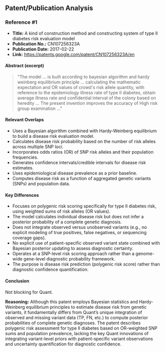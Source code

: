 ## Patent/Publication Analysis

### Reference #1

- **Title:** A kind of construction method and constructing system of type II diabetes risk evaluation model  
- **Publication No.:** CN107256323A  
- **Publication Date:** 2017-02-22  
- **Link:** https://patents.google.com/patent/CN107256323A/en

#### Abstract (excerpt)

> "The model ... is built according to bayesian algorithm and hardy weinberg equilibrium principle ... calculating the mathematic expectation and OR values of crowd's risk allele quantity, with reference to the epidemiology illness rate of type II diabetes, obtain average illness rate and confidential interval of the colony based on heredity ... The present invention improves the accuracy of High risk group examination ..."

#### Relevant Overlaps

- Uses a Bayesian algorithm combined with Hardy-Weinberg equilibrium to build a disease risk evaluation model.
- Calculates disease risk probability based on the number of risk alleles across multiple SNP loci.
- Incorporates odds ratios (OR) of SNP risk alleles and their population frequencies.
- Generates confidence intervals/credible intervals for disease risk estimates.
- Uses epidemiological disease prevalence as a prior baseline.
- Computes disease risk as a function of aggregated genetic variants (SNPs) and population data.

#### Key Differences

- Focuses on polygenic risk scoring specifically for type II diabetes risk, using weighted sums of risk alleles (OR values).
- The model calculates individual disease risk but does not infer a posterior probability of a complete genetic diagnosis.
- Does not integrate observed versus unobserved variants (e.g., no explicit modeling of true positives, false negatives, or sequencing coverage gaps).
- No explicit use of patient-specific observed variant state combined with Bayesian posterior updating to assess diagnostic certainty.
- Operates at a SNP-level risk scoring approach rather than a genome-wide gene-level diagnostic probability framework.
- The purpose is disease risk prediction (polygenic risk score) rather than diagnostic confidence quantification.

#### Conclusion

Not blocking for Quant.

**Reasoning:** Although this patent employs Bayesian statistics and Hardy-Weinberg equilibrium principles to estimate disease risk from genetic variants, it fundamentally differs from Quant’s unique integration of observed and missing variant data (TP, FN, etc.) to compute posterior probabilities of complete genetic diagnoses. The patent describes polygenic risk assessment for type II diabetes based on OR-weighted SNP sums and population prevalence, lacking the key Quant innovations of integrating variant-level priors with patient-specific variant observations and uncertainty quantification for diagnostic confidence.

